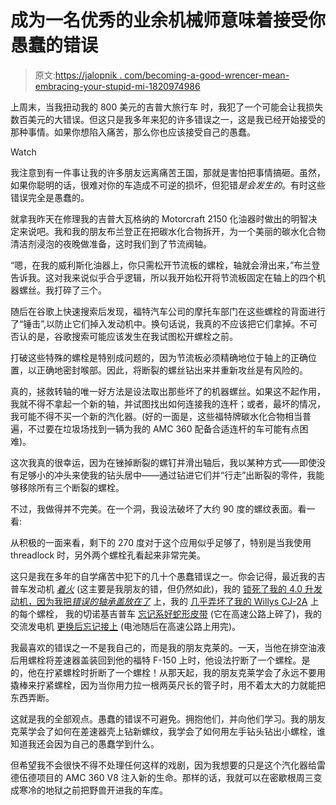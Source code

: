 # 成为一名优秀的业余机械师意味着接受你愚蠢的错误

> 原文:[https://jalopnik . com/becoming-a-good-wrencer-mean-embracing-your-stupid-mi-1820974986](https://jalopnik.com/becoming-a-good-wrencher-means-embracing-your-stupid-mi-1820974986)

上周末，当我扭动我的 800 美元的吉普大旅行车 时，我犯了一个可能会让我损失数百美元的大错误。但这只是我多年来犯的许多错误之一，这是我已经开始接受的那种事情。如果你想陷入痛苦，那么你也应该接受自己的愚蠢。

Watch

我注意到有一件事让我的许多朋友远离痛苦王国，那就是害怕把事情搞砸。虽然，如果你聪明的话，很难对你的车造成不可逆的损坏，但犯错*是会发生的*。有时这些错误完全是愚蠢的。

就拿我昨天在修理我的吉普大瓦格纳的 Motorcraft 2150 化油器时做出的明智决定来说吧。我和我的朋友布兰登正在把碳水化合物拆开，为一个美丽的碳水化合物清洁剂浸泡的夜晚做准备，这时我们到了节流阀轴。

“嗯，在我的威利斯化油器上，你只需松开节流板的螺栓，轴就会滑出来，”布兰登告诉我。这对我来说似乎合乎逻辑，所以我开始松开将节流板固定在轴上的四个机器螺丝。我打碎了三个。

随后在谷歌上快速搜索后发现，福特汽车公司的摩托车部门在这些螺栓的背面进行了“锤击”,以防止它们掉入发动机中。换句话说，我真的不应该把它们拿掉。不可否认的是，谷歌搜索可能应该发生在我试图松开螺栓之前。

打破这些特殊的螺栓是特别成问题的，因为节流板必须精确地位于轴上的正确位置，以正确地密封喉部。因此，将断裂的螺丝钻出来并重新攻丝是有风险的。

真的，拯救转轴的唯一好方法是设法取出那些坏了的机器螺丝。如果这不起作用，我就不得不拿起一个新的轴，并试图找出如何连接我的连杆；或者，最坏的情况，我可能不得不买一个新的汽化器。(好的一面是，这些福特牌碳水化合物相当普遍，不过要在垃圾场找到一辆为我的 AMC 360 配备合适连杆的车可能有点困难)。

这次我真的很幸运，因为在锉掉断裂的螺钉并滑出轴后，我以某种方式——即使没有足够小的冲头来使我的钻头居中——通过钻进它们并“行走”出断裂的零件，我能够移除所有三个断裂的螺栓。

不过，我做得并不完美。在一个洞，我设法破坏了大约 90 度的螺纹表面。看一看:

从积极的一面来看，剩下的 270 度对于这个应用似乎足够了，特别是当我使用 threadlock 时，另外两个螺栓孔看起来非常完美。

这只是我在多年的自学痛苦中犯下的几十个愚蠢错误之一。你会记得，最近我的吉普车发动机 [*着火*](https://jalopnik.com/my-jeeps-engine-caught-fire-last-night-so-its-time-to-t-1820214550) (这主要是我朋友的错，但仍然如此)，我的 [锁死了我的 4.0 升发动机，因为我把*错误的轴承盖放在了*](https://thegarage.jalopnik.com/i-have-done-a-very-stupid-thing-and-now-my-engine-is-lo-1786630751#_ga=2.212447895.2031125364.1511789026-1700804931.1493168948) 上，我的 [几乎弄坏了我的 Willys CJ-2A](https://thegarage.jalopnik.com/my-1948-jeep-off-road-project-has-hit-rock-bottom-1793060117) 上的每个螺栓， 我的切诺基吉普车 [忘记系好蛇形皮带](https://thegarage.jalopnik.com/my-600-craigslist-jeep-made-it-home-after-a-scary-jour-1769114580#_ga=2.203133970.2031125364.1511789026-1700804931.1493168948) (它在高速公路上碎了)，我的交流发电机 [更换后忘记接上](https://thegarage.jalopnik.com/my-600-craigslist-jeep-made-it-home-after-a-scary-jour-1769114580#_ga=2.212447895.2031125364.1511789026-1700804931.1493168948) (电池随后在高速公路上用完)。

我最喜欢的错误之一不是我自己的，而是我的朋友克莱的。一天，当他在排空油液后用螺栓将差速器盖装回到他的福特 F-150 上时，他设法拧断了一个螺栓。是的，他在拧紧螺栓时折断了一个螺栓！从那天起，我的朋友克莱学会了永远不要用撬棒来拧紧螺栓，因为当你用力拉一根两英尺长的管子时，用不着太大的力就能把东西弄断。

这就是我的全部观点。愚蠢的错误不可避免。拥抱他们，并向他们学习。我的朋友克莱学会了如何在差速器壳上钻新螺纹，我学会了如何用左手钻头钻出小螺栓，谁知道我还会因为自己的愚蠢学到什么。

但希望我不会很快不得不处理任何这样的戏剧，因为我想要的只是这个汽化器给雷德伍德项目的 AMC 360 V8 注入新的生命。那样的话，我就可以在密歇根周三变成寒冷的地狱之前把野兽开进我的车库。